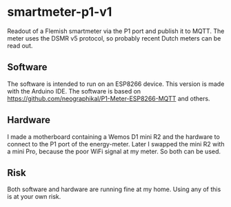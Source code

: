 # smartmeter-p1-v1
Readout of a Flemish smartmeter via the P1 port and publish it to MQTT.
The meter uses the DSMR v5 protocol, so probably recent Dutch meters can be read out.

## Software

The software is intended to run on an ESP8266 device.
This version is made with the Arduino IDE.
The software is based on https://github.com/neographikal/P1-Meter-ESP8266-MQTT and others.

## Hardware

I made a motherboard containing a Wemos D1 mini R2 and the hardware to connect to the P1 port of the energy-meter. Later I swapped the mini R2 with a mini Pro, because the poor WiFi signal at my meter. So both can be used.

## Risk

Both software and hardware are running fine at my home. Using any of this is at your own risk.
